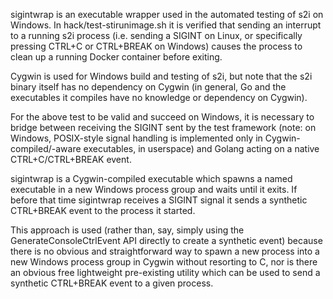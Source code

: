 sigintwrap is an executable wrapper used in the automated testing of s2i on
Windows.  In hack/test-stirunimage.sh it is verified that sending an interrupt
to a running s2i process (i.e. sending a SIGINT on Linux, or specifically
pressing CTRL+C or CTRL+BREAK on Windows) causes the process to clean up a
running Docker container before exiting.

Cygwin is used for Windows build and testing of s2i, but note that the s2i
binary itself has no dependency on Cygwin (in general, Go and the executables it
compiles have no knowledge or dependency on Cygwin).

For the above test to be valid and succeed on Windows, it is necessary to bridge
between receiving the SIGINT sent by the test framework (note: on Windows,
POSIX-style signal handling is implemented only in Cygwin-compiled/-aware
executables, in userspace) and Golang acting on a native CTRL+C/CTRL+BREAK
event.

sigintwrap is a Cygwin-compiled executable which spawns a named executable in a
new Windows process group and waits until it exits.  If before that time
sigintwrap receives a SIGINT signal it sends a synthetic CTRL+BREAK event to the
process it started.

This approach is used (rather than, say, simply using the
GenerateConsoleCtrlEvent API directly to create a synthetic event) because there
is no obvious and straightforward way to spawn a new process into a new Windows
process group in Cygwin without resorting to C, nor is there an obvious free
lightweight pre-existing utility which can be used to send a synthetic
CTRL+BREAK event to a given process.
